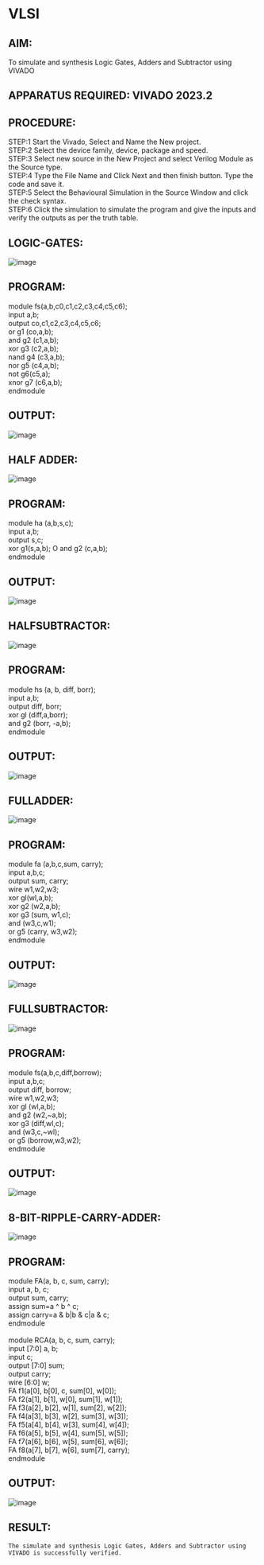 # VLSI
## AIM: 
To simulate and synthesis Logic Gates, Adders and Subtractor using VIVADO

## APPARATUS REQUIRED: VIVADO 2023.2

## PROCEDURE:
 STEP:1 Start the Vivado, Select and Name the New project.<br>
 STEP:2 Select the device family, device, package and speed. <br>
STEP:3 Select new source in the New Project and select Verilog Module as the Source type.<br>
STEP:4 Type the File Name and Click Next and then finish button. Type the code and save it.<br>
STEP:5 Select the Behavioural Simulation in the Source Window and click the check syntax.<br>
STEP:6 Click the simulation to simulate the program and give the inputs and verify the outputs as per the truth table.

## LOGIC-GATES:


![image](https://github.com/Udayabharathim/VLSI-LAB-EXP-1/assets/160568654/9415fe63-c582-4062-be29-990de4bea680)




## PROGRAM:
module fs(a,b,c0,c1,c2,c3,c4,c5,c6);<br>
input a,b;<br>
output co,c1,c2,c3,c4,c5,c6;<br>
or g1 (co,a,b);<br>
and g2 (c1,a,b);<br>
xor g3 (c2,a,b);<br>
nand g4 (c3,a,b);<br>
nor g5 (c4,a,b);<br>
not g6(c5,a);<br>
xnor g7 (c6,a,b);<br>
endmodule


## OUTPUT: 

![image](https://github.com/Udayabharathim/VLSI-LAB-EXP-1/assets/160568654/1a5cdc3f-2b04-43b2-8481-8c927f9a5f20)


## HALF ADDER:




![image](https://github.com/Udayabharathim/VLSI-LAB-EXP-1/assets/160568654/1f3053f8-10e1-4866-a8c4-98fc93b61ccc)





## PROGRAM:
module ha (a,b,s,c);<br>
input a,b;<br>
output s,c;<br>
xor g1(s,a,b); O and g2 (c,a,b);<br>
endmodule

## OUTPUT:
![image](https://github.com/Udayabharathim/VLSI-LAB-EXP-1/assets/160568654/8f3d9340-9242-44db-b036-de747dcf0ec6)


## HALFSUBTRACTOR:

![image](https://github.com/Udayabharathim/VLSI-LAB-EXP-1/assets/160568654/ff1f3f75-49a8-465d-b89e-d6c0e2e3bdc6)


## PROGRAM:
module hs (a, b, diff, borr);<br>
input a,b;<br>
output diff, borr;<br>
xor gl (diff,a,borr); <br>
and g2 (borr, -a,b);<br>
endmodule

## OUTPUT:



![image](https://github.com/Udayabharathim/VLSI-LAB-EXP-1/assets/160568654/8c632ef1-17e9-4b00-9fc7-4d35d5d6b8fc)







## FULLADDER:



![image](https://github.com/Udayabharathim/VLSI-LAB-EXP-1/assets/160568654/47107752-6e50-4d0b-bb50-6c5db396bf50)




## PROGRAM:
module fa (a,b,c,sum, carry);<br>
input a,b,c;<br>
output sum, carry;<br>
wire w1,w2,w3;<br>
xor gl(wl,a,b);<br>
xor g2 (w2,a,b);<br>
xor g3 (sum, w1,c);<br>
and (w3,c,w1);<br>
or g5 (carry, w3,w2);<br>
endmodule

## OUTPUT:

![image](https://github.com/Udayabharathim/VLSI-LAB-EXP-1/assets/160568654/1e5c590e-9b5c-453d-b060-282bf1cda2b6)


## FULLSUBTRACTOR:


![image](https://github.com/Udayabharathim/VLSI-LAB-EXP-1/assets/160568654/0665aac7-5288-438f-be3a-8b367707c546)




## PROGRAM:
module fs(a,b,c,diff,borrow);<br>
input a,b,c;<br>
output diff, borrow;<br>
wire w1,w2,w3;<br>
xor gl (wl,a,b);<br>
and g2 (w2,~a,b);<br>
xor g3 (diff,wl,c);<br>
and (w3,c,~wl); <br>
or g5 (borrow,w3,w2);<br>
endmodule

## OUTPUT:

![image](https://github.com/Udayabharathim/VLSI-LAB-EXP-1/assets/160568654/221e2375-fd36-434a-9e3d-d1ff8354bf41)





## 8-BIT-RIPPLE-CARRY-ADDER:

![image](https://github.com/Udayabharathim/VLSI-LAB-EXP-1/assets/160568654/555344cc-4a94-4af9-aaa8-a75b3e4378a5)


## PROGRAM:
module FA(a, b, c, sum, carry);<br>
input a, b, c;<br>
output sum, carry;<br>
assign sum=a ^ b ^ c;<br>
assign carry=a & b|b & c|a & c;<br>
endmodule<br>
<br>
module RCA(a, b, c, sum, carry);<br>
input [7:0] a, b;<br>
input c;<br>
output [7:0] sum;<br>
output carry;<br>
wire [6:0] w;<br>
FA f1(a[0], b[0], c, sum[0], w[0]);<br>
FA f2(a[1], b[1], w[0], sum[1], w[1]);<br>
FA f3(a[2], b[2], w[1], sum[2], w[2]);<br>
FA f4(a[3], b[3], w[2], sum[3], w[3]);<br>
FA f5(a[4], b[4], w[3], sum[4], w[4]);<br>
FA f6(a[5], b[5], w[4], sum[5], w[5]);<br>
FA f7(a[6], b[6], w[5], sum[6], w[6]);<br>
FA f8(a[7], b[7], w[6], sum[7], carry);<br>
endmodule


## OUTPUT:

![image](https://github.com/Udayabharathim/VLSI-LAB-EXP-1/assets/160568654/52750733-70f7-4f3b-adf7-924313bae717)


## RESULT:
	The simulate and synthesis Logic Gates, Adders and Subtractor using VIVADO is successfully verified.

